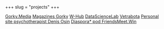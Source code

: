 +++
slug = "projects"
+++

[Gorky.Media](https://gorky.media/)
[Magazines Gorky](https://magazines.gorky.media)
[W-Hub](https://w-hub.ru/)
[DataScienceLab](https://datasciencelab.ru/)
[Vetrabota](https://vetrabota.ru/)
[Personal site psychotherapist Denis Osin](https://d-osin.com/)
[Diaspora* pod FriendsMeet.Win](https://friendsmeet.win)
